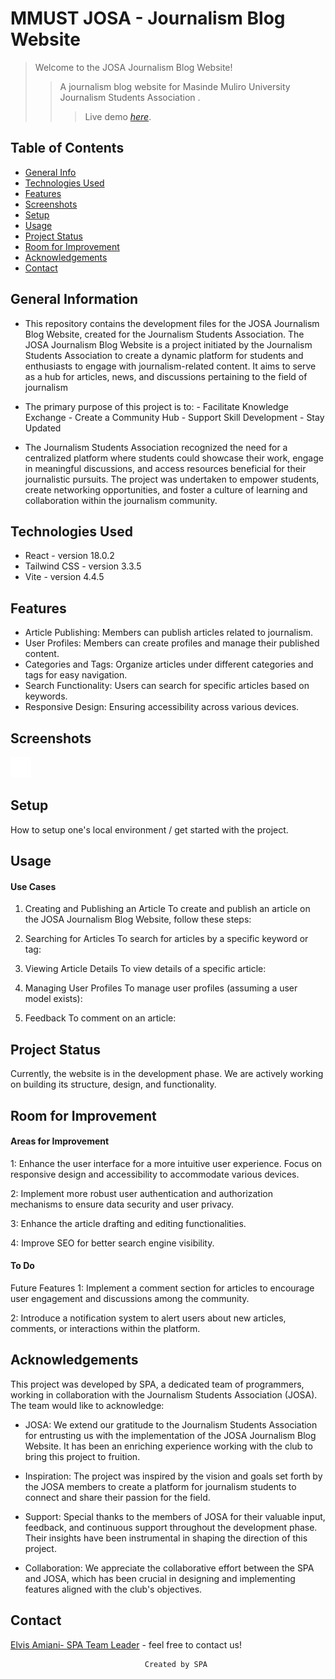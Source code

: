 # MMUST JOSA - Journalism Blog Website
> Welcome to the JOSA Journalism Blog Website!
>> A journalism blog website for Masinde Muliro University Journalism Students Association <MMUST JoSA>.
>>> Live demo [_here_](https://www.example.com). <!-- Link where the project is hosted . -->

## Table of Contents
* [General Info](#general-information)
* [Technologies Used](#technologies-used)
* [Features](#features)
* [Screenshots](#screenshots)
* [Setup](#setup)
* [Usage](#usage)
* [Project Status](#project-status)
* [Room for Improvement](#room-for-improvement)
* [Acknowledgements](#acknowledgements)
* [Contact](#contact)


## General Information
- This repository contains the development files for the JOSA Journalism Blog Website, created for the Journalism Students Association.
The JOSA Journalism Blog Website is a project initiated by the Journalism Students Association to create a dynamic platform for students and enthusiasts to engage with journalism-related content. It aims to serve as a hub for articles, news, and discussions pertaining to the field of journalism

- The primary purpose of this project is to:
       - Facilitate Knowledge Exchange
       - Create a Community Hub
       - Support Skill Development
       - Stay Updated

- The Journalism Students Association recognized the need for a centralized platform where students could showcase their work, engage in meaningful discussions, and access resources beneficial for their journalistic pursuits. The project was undertaken to empower students, create networking opportunities, and foster a culture of learning and collaboration within the journalism community.


## Technologies Used
- React - version 18.0.2
- Tailwind CSS - version 3.3.5
- Vite - version 4.4.5


## Features
- Article Publishing: Members can publish articles related to journalism.
- User Profiles: Members can create profiles and manage their published content.
- Categories and Tags: Organize articles under different categories and tags for easy navigation.
- Search Functionality: Users can search for specific articles based on keywords.
- Responsive Design: Ensuring accessibility across various devices.


## Screenshots
![ Website at Development Stage](https://github.com/Muchael123/mmustJornalism/blob/main/MMUST%20JOSA%201.png)


## Setup
How to setup one's local environment / get started with the project.


## Usage
#### Use Cases
1. Creating and Publishing an Article
To create and publish an article on the JOSA Journalism Blog Website, follow these steps:


2. Searching for Articles
To search for articles by a specific keyword or tag:


3. Viewing Article Details
To view details of a specific article:


4. Managing User Profiles
To manage user profiles (assuming a user model exists):


5. Feedback
To comment on an article: 


## Project Status
Currently, the website is in the development phase. 
We are actively working on building its structure, design, and functionality.


## Room for Improvement
#### Areas for Improvement
1: Enhance the user interface for a more intuitive user experience. Focus on responsive design and accessibility to accommodate various devices.

2: Implement more robust user authentication and authorization mechanisms to ensure data security and user privacy.

3: Enhance the article drafting and editing functionalities.

4: Improve SEO for better search engine visibility.


#### To Do
Future Features
1: Implement a comment section for articles to encourage user engagement and discussions among the community.

2: Introduce a notification system to alert users about new articles, comments, or interactions within the platform.



## Acknowledgements
This project was developed by SPA, a dedicated team of programmers, working in collaboration with the Journalism Students Association (JOSA). The team would like to acknowledge:

- JOSA: We extend our gratitude to the Journalism Students Association for entrusting us with the implementation of the JOSA Journalism Blog Website. It has been an enriching experience working with the club to bring this project to fruition.

- Inspiration: The project was inspired by the vision and goals set forth by the JOSA members to create a platform for journalism students to connect and share their passion for the field.

- Support: Special thanks to the members of JOSA for their valuable input, feedback, and continuous support throughout the development phase. Their insights have been instrumental in shaping the direction of this project.

- Collaboration: We appreciate the collaborative effort between the SPA and JOSA, which has been crucial in designing and implementing features aligned with the club's objectives.




## Contact
[Elvis Amiani- SPA Team Leader](https://www.flynerd.pl/) - feel free to contact us!

                                  Created by SPA
